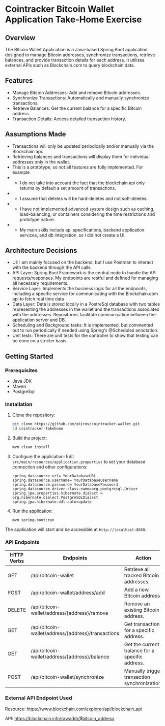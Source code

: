 # Cointracker Bitcoin Wallet Application Take-Home Exercise

## Overview

The Bitcoin Wallet Application is a Java-based Spring Boot application designed to manage Bitcoin addresses, synchronize transactions, retrieve balances, and provide transaction details for each address. It utilizes external APIs such as Blockchain.com to query blockchain data.


## Features

- Manage Bitcoin Addresses: Add and remove Bitcoin addresses.
- Synchronize Transactions: Automatically and manually synchronize transactions.
- Retrieve Balances: Get the current balance for a specific Bitcoin address.
- Transaction Details: Access detailed transaction history.

## Assumptions Made
- Transactions will only be updated periodically and/or manually via the Blockchain api.
- Retrieving balances and transactions will display them for individual addresses only in the wallet.
- This is a prototype, so not all features are fully implemented. For example
- - I do not take into account the fact that the blockchain api only returns by default a set amount of transactions. 
- - I assume that deletes will be hard-deletes and not soft-deletes.
- - I have not implemented advanced system design such as caching, load-balancing, or containers considering the time restrictions and prototype nature.
- - My main skills include api specifications, backend application services, and db integration, so I did not create a UI.


## Architecture Decisions
- UI: I am mainly focused on the backend, but I use Postman to interact with the backend through the API calls.
- API Layer: Spring Boot Framework is the central node to handle the API requests/responses. My endpoints are restful and defined for managing all necessary requirements.
- Service Layer: Implements the business logic for all the endpoints, including a specific service for communicating with the Blockchain.com api to fetch real time data
- Data Layer: Data is stored locally in a PostreSql database with two tables representing the addresses in the wallet and the transactions associated with the addresses. Repositories facilitate communication between the application server and DB.
- Scheduling and Background tasks: It is implemented, but commented out to run periodically if needed using Spring's @Scheduled annotation.
- Unit tests: There are unit tests for the controller to show that testing can be done on a stricter basis.

## Getting Started

### Prerequisites

- Java JDK
- Maven
- PostgreSql

### Installation

1. Clone the repository:
   ```bash
   git clone https://github.com/ekirov/cointracker-wallet.git
   cd cointracker-takehome

2. Build the project:
   ```bash
   mvn clean install

3. Configure the application:
Edit `src/main/resources/application.properties` to set your database connection and other configurations:
   ```properties
   spring.datasource.url= YourDatabaseURL
   spring.datasource.username= YourDatabaseUsername
   spring.datasource.password= YourDatabasePassword
   spring.datasource.driver-class-name=org.postgresql.Driver
   spring.jpa.properties.hibernate.dialect = org.hibernate.dialect.PostgreSQLDialect
   spring.jpa.hibernate.ddl-auto=update

4. Run the application:
   ```bash
   mvn spring-boot:run

The application will start and be accessible at `http://localhost:8080`.




### API Endpoints
| HTTP Verbs | Endpoints | Action | Payload |
| --- | --- | --- | --- |
| GET | /api/bitcoin-wallet | Retrieve all tracked Bitcoin addresses. |
| POST | /api/bitcoin-wallet/address/add | Add a new Bitcoin address. | Payload example: {"address":"1A1zP1eP5QGefi2DMPTfTL5SLmv7DivfNa"}
| DELETE | /api/bitcoin-wallet/address/{address}/remove | Remove an existing Bitcoin address. |
| GET | /api/bitcoin-wallet/address/{address}/transactions | Get transactions for a specific address. |
| GET | /api/bitcoin-wallet/address/{address}/balance | Get the current balance for a specific address. |
| POST | /api/bitcoin-wallet/synchronize | Manually trigger transaction synchronization. |

### External API Endpoint Used
Resource: https://www.blockchain.com/explorer/api/blockchain_api

API: https://blockchain.info/rawaddr/$bitcoin_address